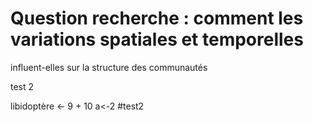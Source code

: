 # Question recherche : comment les variations spatiales et temporelles 
influent-elles sur la structure des communautés

test 2

libidoptère \<- 9 + 10 a\<-2 #test2
